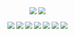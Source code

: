 <p align="center">
  <img align="center" src="https://github-readme-stats.vercel.app/api?username=andrempmattos&show_icons=true&icon_color=blue&hide_border=true"/>
  <img align="center" src="https://github-readme-stats.vercel.app/api/top-langs/?username=andrempmattos&layout=compact&hide_border=true&langs_count=8&hide=Stata,html"/>
  <br><br>
  <img src="https://img.shields.io/badge/Engineering-gray?style=for-the-badge">
  <img src="https://img.shields.io/badge/Electronics-red?style=for-the-badge">
  <img src="https://img.shields.io/badge/Embedded%20Systems-orange?style=for-the-badge">
  <img src="https://img.shields.io/badge/Space%20Applications-yellow?style=for-the-badge">
  <img src="https://img.shields.io/badge/Programming-507361?style=for-the-badge">
  <img src="https://img.shields.io/badge/PCB%20Design-blue?style=for-the-badge">
  <img src="https://img.shields.io/badge/FPGA-lightgray?style=for-the-badge">
</p>
